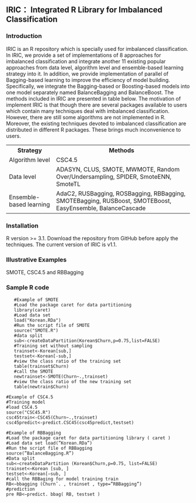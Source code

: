 ## IRIC： Integrated R Library for Imbalanced Classification
### Introduction
IRIC is an R repository which is specially used for imbalanced classification. In IRIC, we provide a set of implementations of 8 approaches for imbalanced classification and integrate another 11 existing popular approaches from data level, algorithm level and ensemble-based learning strategy into it. In addition, we provide implementation of parallel of Bagging-based learning to improve the efficiency of model building. Specifically, we integrate the Bagging-based or Boosting-based models into one model separately named BalanceBagging and BalanceBoost. The methods included in IRIC are presented in table below.  The motivation of implement IRIC is that though there are several packages available to users which contain many techniques deal with imbalanced classification. However, there are still some algorithms are not implemented in R. Moreover, the existing techniques devoted to imbalanced classification are distributed in different R packages. These brings much inconvenience to users.

   <table>
    <tr>
    <th>Strategy</th>
    <th>Methods</th>
    </tr>
    <tr>
    <td> Algorithm level </td>
    <td>CSC4.5</td>
    </tr>
    <tr>
      <td> Data level </td>
       <td> ADASYN, CLUS, SMOTE, MWMOTE, Random Over/Undersampling, SPIDER, SmoteENN, SmoteTL </td>
       </tr>
   <tr>
      <td> Ensemble-based learning </td>
      <td> AdaC2, RUSBagging, ROSBagging, RBBagging, SMOTEBagging, RUSBoost, SMOTEBoost, EasyEnsemble, BalanceCascade</td>
      </tr>
   </table>
   
### Installation
R version >= 3.1. Download the repository from GitHub before apply the techniques. The current version of IRIC is v1.1.
### Illustrative Examples
SMOTE, CSC4.5 and RBBagging 

### Sample R code

```
   #Example of SMOTE
   #Load the package caret for data partitioning
   library(caret)
   #Load data set
   load("Korean.RDa")
   #Run the script file of SMOTE
   source("SMOTE.R")
   #data split
   sub<-createDataPartition(Korean$Churn,p=0.75,list=FALSE)
   #Training set without sampling
   trainset<-Korean[sub,]
   testset<-Korean[-sub,]
   #view the class ratio of the training set
   table(trainset$Churn)
   #call the SMOTE
   newtrainset<-SMOTE(Churn~.,trainset) 
   #view the class ratio of the new training set
   table(newtrain$Churn)  
```





```
#Example of CSC4.5 
#Training model
#load CSC4.5
source("CSC45.R")
csc45train<-CSC45(Churn~.,trainset)
csc45predict<-predict.CSC45(csc45predict,testset)
```

```
#Example of RBBagging 
#Load the package caret for data partitioning library ( caret ) 
#Load data set load(”Korean.RDa”) 
#Run the script file of RBBagging 
source(”BalanceBagging.R”)
#Data split
sub<−createDataPartition (Korean$Churn,p=0.75, list=FALSE) 
trainset<−Korean [sub, ] 
testset<−Korean[−sub, ] 
#call the RBBaging for model training train 
RB<−bbagging (Churn˜. , trainset , type=”RBBagging”)
#prediction
pre RB<−predict. bbag( RB, testset )
```


